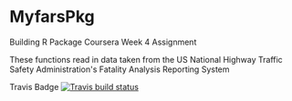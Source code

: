 # MyfarsPkg
Building R Package Coursera Week 4 Assignment

These functions read in data taken from the US National Highway Traffic Safety Administration's Fatality Analysis Reporting System

Travis Badge
[![Travis build status](https://travis-ci.org/smallikarjun/MyfarsPkg.svg?branch=master)](https://travis-ci.org/smallikarjun/MyfarsPkg)
